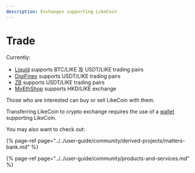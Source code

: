 ```yaml
---
description: Exchanges supporting LikeCoin
---
```


# Trade

Currently:

* [Liquid](https://www.liquid.com/) supports BTC/LIKE 及 USDT/LIKE trading pairs
* [DigiFinex](https://www.digifinex.com/) supports USDT/LIKE trading pairs
* [ZB](https://www.zb.com/en/) supports USDT/LIKE trading pairs
* [MyEthShop](https://www.myethshop.com/) supports HKD/LIKE exchange

Those who are interested can buy or sell LikeCoin with them.

Transferring LikeCoin to crypto exchange requires the use of a [wallet](https://docs.like.co/guides/wallet) supporting LikeCoin.

You may also want to check out:

{% page-ref page="../../user-guide/community/derived-projects/matters-bank.md" %}



{% page-ref page="../../user-guide/community/products-and-services.md" %}





